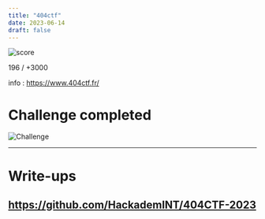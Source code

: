 ```yaml
---
title: "404ctf"
date: 2023-06-14
draft: false
---
```


![score](/images/404ctf/score.png)

196 / +3000

info : https://www.404ctf.fr/

# Challenge completed

![Challenge](/images/404ctf/chalenge.png)

-----------

# Write-ups

## https://github.com/HackademINT/404CTF-2023
